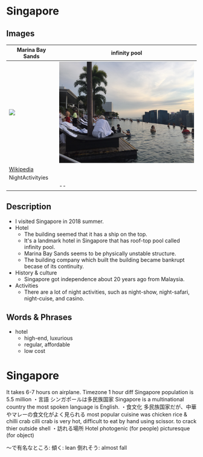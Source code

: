 # Singapore

## Images

|Marina Bay Sands|infinity pool|
|--|--|
|<img src="https://upload.wikimedia.org/wikipedia/commons/thumb/f/f9/Marina_Bay_Sands_in_the_evening_-_20101120.jpg/1280px-Marina_Bay_Sands_in_the_evening_-_20101120.jpg" width="500px"/> |<img src="./IMG_3815.JPG" width="450px"/>|
|[Wikipedia](https://ja.wikipedia.org/wiki/%E3%83%9E%E3%83%AA%E3%83%BC%E3%83%8A%E3%83%99%E3%82%A4%E3%83%BB%E3%82%B5%E3%83%B3%E3%82%BA)||
|NightActivityies||
|<img src="">|--|

## Description
- I visited Singapore in 2018 summer.
- Hotel
  - The building seemed that it has a ship on the top.
  - It's a landmark hotel in Singapore that has roof-top pool called infinity pool.
  - Marina Bay Sands seems to be physically unstable structure.
  - The building company which built the building became bankrupt becase of its continuity.
- History & culture
  - Singapore got independence about 20 years ago from Malaysia.
- Activities
  - There are a lot of night activities, such as night-show, night-safari, night-cuise, and casino.


## Words & Phrases
- hotel
  - high-end, luxurious
  - regular, affordable
  - low cost


# Singapore
It takes 6-7 hours on airplane.
Timezone 1 hour diff
Singapore population is 5.5 million
・言語
シンガポールは多民族国家
Singapore is a multinational country 
the most spoken language is English.
・食文化
多民族国家だが、中華やマレーの食文化がよく見られる
most popular cuisine was chicken rice & chilli crab
cilli crab is very hot,
difficult to eat by hand
using scissor.
to crack thier outside shell
・訪れる場所
Hotel
photogenic (for people)
picturesque (for object)



～で有名なところ: 
傾く: lean
倒れそう: almost fall